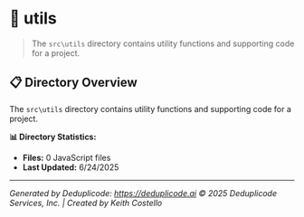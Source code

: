 # 📁 utils

> The `src\utils` directory contains utility functions and supporting code for a project.

## 📋 Directory Overview

The `src\utils` directory contains utility functions and supporting code for a project.

**📊 Directory Statistics:**
- **Files:** 0 JavaScript files
- **Last Updated:** 6/24/2025

---

*Generated by Deduplicode: https://deduplicode.ai*
*© 2025 Deduplicode Services, Inc. | Created by Keith Costello*
